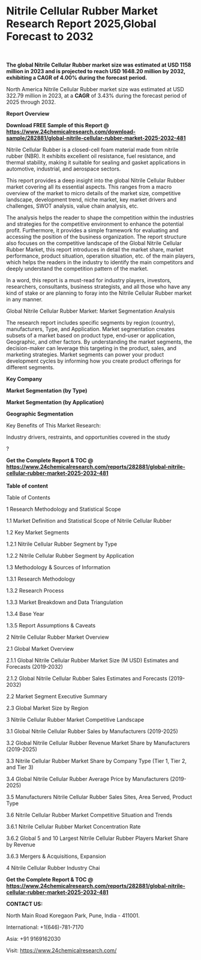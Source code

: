 <h1>Nitrile Cellular Rubber Market Research Report 2025,Global Forecast to 2032</h1><br/><p><strong>The global Nitrile Cellular Rubber market size was estimated at USD 1158 million in 2023 and is projected to reach USD 1648.20 million by 2032, exhibiting a <strong>CAGR</strong> of 4.00% during the forecast period.</strong></p><p>North America Nitrile Cellular Rubber market size was estimated at USD 322.79 million in 2023, at a <strong>CAGR</strong> of 3.43% during the forecast period of 2025 through 2032.</p><p><strong>Report Overview</strong></p><div><b>Download FREE Sample of this Report @ <a href="https://www.24chemicalresearch.com/download-sample/282881/global-nitrile-cellular-rubber-market-2025-2032-481">https://www.24chemicalresearch.com/download-sample/282881/global-nitrile-cellular-rubber-market-2025-2032-481</a></b></div><p>Nitrile Cellular Rubber is a closed-cell foam material made from nitrile rubber (NBR). It exhibits excellent oil resistance, fuel resistance, and thermal stability, making it suitable for sealing and gasket applications in automotive, industrial, and aerospace sectors.</p><p>This report provides a deep insight into the global Nitrile Cellular Rubber market covering all its essential aspects. This ranges from a macro overview of the market to micro details of the market size, competitive landscape, development trend, niche market, key market drivers and challenges, SWOT analysis, value chain analysis, etc.</p><p>The analysis helps the reader to shape the competition within the industries and strategies for the competitive environment to enhance the potential profit. Furthermore, it provides a simple framework for evaluating and accessing the position of the business organization. The report structure also focuses on the competitive landscape of the Global Nitrile Cellular Rubber Market, this report introduces in detail the market share, market performance, product situation, operation situation, etc. of the main players, which helps the readers in the industry to identify the main competitors and deeply understand the competition pattern of the market.</p><p>In a word, this report is a must-read for industry players, investors, researchers, consultants, business strategists, and all those who have any kind of stake or are planning to foray into the Nitrile Cellular Rubber market in any manner.</p><p>Global Nitrile Cellular Rubber Market: Market Segmentation Analysis</p><p>The research report includes specific segments by region (country), manufacturers, Type, and Application. Market segmentation creates subsets of a market based on product type, end-user or application, Geographic, and other factors. By understanding the market segments, the decision-maker can leverage this targeting in the product, sales, and marketing strategies. Market segments can power your product development cycles by informing how you create product offerings for different segments.</p><p><strong>Key Company</strong></p><p><strong>Market Segmentation (by Type)</strong></p><p><strong>Market Segmentation (<strong>by Application</strong>)</strong></p><p><strong>Geographic Segmentation</strong></p><p>Key Benefits of This Market Research:</p><p>Industry drivers, restraints, and opportunities covered in the study</p><p>? </p><div><b>Get the Complete Report & TOC @ <a href="https://www.24chemicalresearch.com/reports/282881/global-nitrile-cellular-rubber-market-2025-2032-481">https://www.24chemicalresearch.com/reports/282881/global-nitrile-cellular-rubber-market-2025-2032-481</a></b></div><br><b>Table of content</b><p>Table of Contents<br />
 
 1 Research Methodology and Statistical Scope<br />
 
 1.1 Market Definition and Statistical Scope of Nitrile Cellular Rubber<br />
 
 1.2 Key Market Segments<br />
 
 1.2.1 Nitrile Cellular Rubber Segment by Type<br />
 
 1.2.2 Nitrile Cellular Rubber Segment by Application<br />
 
 1.3 Methodology & Sources of Information<br />
 
 1.3.1 Research Methodology<br />
 
 1.3.2 Research Process<br />
 
 1.3.3 Market Breakdown and Data Triangulation<br />
 
 1.3.4 Base Year<br />
 
 1.3.5 Report Assumptions & Caveats<br />
 
 2 Nitrile Cellular Rubber Market Overview<br />
 
 2.1 Global Market Overview<br />
 
 2.1.1 Global Nitrile Cellular Rubber Market Size (M USD) Estimates and Forecasts (2019-2032)<br />
 
 2.1.2 Global Nitrile Cellular Rubber Sales Estimates and Forecasts (2019-2032)<br />
 
 2.2 Market Segment Executive Summary<br />
 
 2.3 Global Market Size by Region<br />
 
 3 Nitrile Cellular Rubber Market Competitive Landscape<br />
 
 3.1 Global Nitrile Cellular Rubber Sales by Manufacturers (2019-2025)<br />
 
 3.2 Global Nitrile Cellular Rubber Revenue Market Share by Manufacturers (2019-2025)<br />
 
 3.3 Nitrile Cellular Rubber Market Share by Company Type (Tier 1, Tier 2, and Tier 3)<br />
 
 3.4 Global Nitrile Cellular Rubber Average Price by Manufacturers (2019-2025)<br />
 
 3.5 Manufacturers Nitrile Cellular Rubber Sales Sites, Area Served, Product Type<br />
 
 3.6 Nitrile Cellular Rubber Market Competitive Situation and Trends<br />
 
 3.6.1 Nitrile Cellular Rubber Market Concentration Rate<br />
 
 3.6.2 Global 5 and 10 Largest Nitrile Cellular Rubber Players Market Share by Revenue<br />
 
 3.6.3 Mergers & Acquisitions, Expansion<br />
 
 4 Nitrile Cellular Rubber Industry Chai<br><div><b>Get the Complete Report & TOC @ <a href="https://www.24chemicalresearch.com/reports/282881/global-nitrile-cellular-rubber-market-2025-2032-481">https://www.24chemicalresearch.com/reports/282881/global-nitrile-cellular-rubber-market-2025-2032-481</a></b></div></p>
 
 <b>CONTACT US:</b><br>
 
 North Main Road Koregaon Park, Pune, India - 411001.<br/>
 
 International: +1(646)-781-7170<br/>
 
 Asia: +91 9169162030<br/>
 
 Visit: <a href="https://www.24chemicalresearch.com/">https://www.24chemicalresearch.com/</a>
 
 <br>